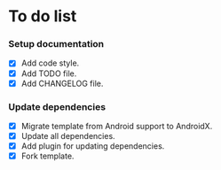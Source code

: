 # To do list

### Setup documentation

- [x] Add code style.
- [x] Add TODO file.
- [x] Add CHANGELOG file.

### Update dependencies

- [x] Migrate template from Android support to AndroidX.
- [x] Update all dependencies.
- [x] Add plugin for updating dependencies.
- [x] Fork template.